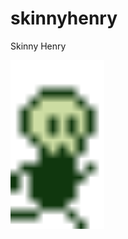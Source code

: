 # skinnyhenry
Skinny Henry

<img src="https://github.com/veratoe/skinnyhenry/blob/master/bg.gif" width="150">
